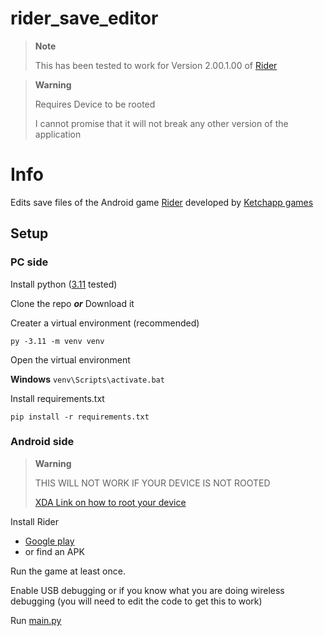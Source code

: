 # rider_save_editor

> **Note**
>
> This has been tested to work for Version 2.00.1.00 of [Rider](https://play.google.com/store/apps/details?id=com.ketchapp.rider)

> **Warning**
>
> Requires Device to be rooted
>
> I cannot promise that it will not break any other version of the application

# Info

Edits save files of the Android game [Rider](https://play.google.com/store/apps/details?id=com.ketchapp.rider) developed by [Ketchapp games](http://www.ketchappgames.com/)

## Setup

### PC side

Install python ([3.11](https://www.python.org/downloads/release/python-3110/) tested)

Clone the repo ***or*** Download it


Creater a virtual environment (recommended)

`py -3.11 -m venv venv`

Open the virtual environment

__Windows__
`venv\Scripts\activate.bat`

Install requirements.txt

`pip install -r requirements.txt`

### Android side

> **Warning**
>
> THIS WILL NOT WORK IF YOUR DEVICE IS NOT ROOTED
> 
> [XDA Link on how to root your device](https://www.xda-developers.com/root/)

Install Rider

- [Google play](https://play.google.com/store/apps/details?id=com.ketchapp.rider) 
- or find an APK

Run the game at least once.

Enable USB debugging or if you know what you are doing wireless debugging (you will need to edit the code to get this to work)

Run [main.py](../main.py)
